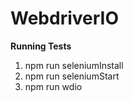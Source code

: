 # WebdriverIO
<b>Running Tests</b>
1. npm run seleniumInstall
2. npm run seleniumStart
3. npm run wdio
